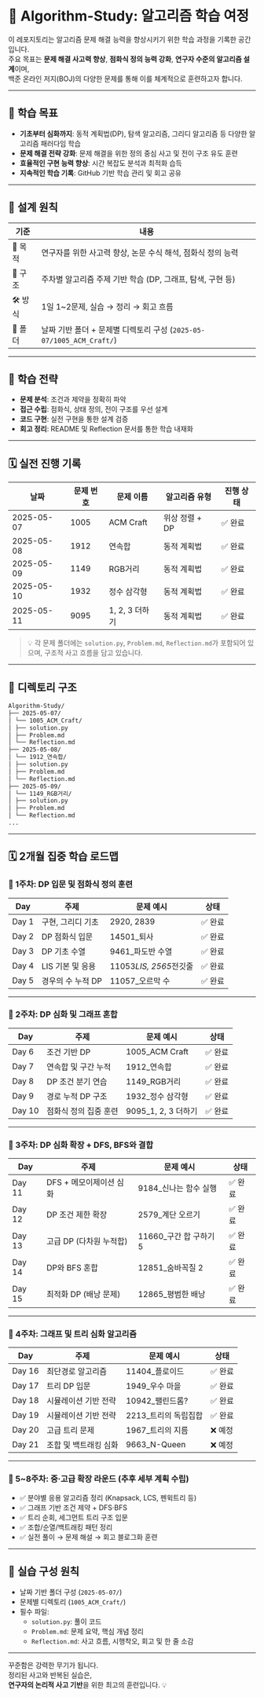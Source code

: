 # 🧠 Algorithm-Study: 알고리즘 학습 여정

이 레포지토리는 알고리즘 문제 해결 능력을 향상시키기 위한 학습 과정을 기록한 공간입니다.  
주요 목표는 **문제 해결 사고력 향상**, **점화식 정의 능력 강화**, **연구자 수준의 알고리즘 설계**이며,  
백준 온라인 저지(BOJ)의 다양한 문제를 통해 이를 체계적으로 훈련하고자 합니다.

---

## 🎯 학습 목표

- **기초부터 심화까지**: 동적 계획법(DP), 탐색 알고리즘, 그리디 알고리즘 등 다양한 알고리즘 패러다임 학습
- **문제 해결 전략 강화**: 문제 해결을 위한 정의 중심 사고 및 전이 구조 유도 훈련
- **효율적인 구현 능력 향상**: 시간 복잡도 분석과 최적화 습득
- **지속적인 학습 기록**: GitHub 기반 학습 관리 및 회고 공유

---

## 📐 설계 원칙

| 기준    | 내용                                                                 |
| ------- | -------------------------------------------------------------------- |
| 🎯 목적 | 연구자를 위한 사고력 향상, 논문 수식 해석, 점화식 정의 능력          |
| 🧠 구조 | 주차별 알고리즘 주제 기반 학습 (DP, 그래프, 탐색, 구현 등)           |
| 🛠️ 방식 | 1일 1~2문제, 실습 → 정리 → 회고 흐름                                 |
| 📁 폴더 | 날짜 기반 폴더 + 문제별 디렉토리 구성 (`2025-05-07/1005_ACM_Craft/`) |

---

## 🧠 학습 전략

- **문제 분석**: 조건과 제약을 정확히 파악
- **접근 수립**: 점화식, 상태 정의, 전이 구조를 우선 설계
- **코드 구현**: 실전 구현을 통한 설계 검증
- **회고 정리**: README 및 Reflection 문서를 통한 학습 내재화

---

## 🗓️ 실전 진행 기록

| 날짜       | 문제 번호 | 문제 이름      | 알고리즘 유형  | 진행 상태 |
| ---------- | --------- | -------------- | -------------- | --------- |
| 2025-05-07 | 1005      | ACM Craft      | 위상 정렬 + DP | ✅ 완료   |
| 2025-05-08 | 1912      | 연속합         | 동적 계획법    | ✅ 완료   |
| 2025-05-09 | 1149      | RGB거리        | 동적 계획법    | ✅ 완료   |
| 2025-05-10 | 1932      | 정수 삼각형    | 동적 계획법    | ✅ 완료   |
| 2025-05-11 | 9095      | 1, 2, 3 더하기 | 동적 계획법    | ✅ 완료   |

> 💡 각 문제 폴더에는 `solution.py`, `Problem.md`, `Reflection.md`가 포함되어 있으며, 구조적 사고 흐름을 담고 있습니다.

---

## 📁 디렉토리 구조

```bash
Algorithm-Study/
├── 2025-05-07/
│ └── 1005_ACM_Craft/
│ ├── solution.py
│ ├── Problem.md
│ └── Reflection.md
├── 2025-05-08/
│ └── 1912_연속합/
│ ├── solution.py
│ ├── Problem.md
│ └── Reflection.md
├── 2025-05-09/
│ └── 1149_RGB거리/
│ ├── solution.py
│ ├── Problem.md
│ └── Reflection.md
...
```

---

## 🗓️ 2개월 집중 학습 로드맵

### 🔹 1주차: DP 입문 및 점화식 정의 훈련

| Day   | 주제              | 문제 예시              | 상태    |
| ----- | ----------------- | ---------------------- | ------- |
| Day 1 | 구현, 그리디 기초 | 2920, 2839             | ✅ 완료 |
| Day 2 | DP 점화식 입문    | 14501\_퇴사            | ✅ 완료 |
| Day 3 | DP 기초 수열      | 9461\_파도반 수열      | ✅ 완료 |
| Day 4 | LIS 기본 및 응용  | 11053*LIS, 2565*전깃줄 | ✅ 완료 |
| Day 5 | 경우의 수 누적 DP | 11057\_오르막 수       | ✅ 완료 |

---

### 🔹 2주차: DP 심화 및 그래프 혼합

| Day    | 주제                  | 문제 예시           | 상태    |
| ------ | --------------------- | ------------------- | ------- |
| Day 6  | 조건 기반 DP          | 1005_ACM Craft      | ✅ 완료 |
| Day 7  | 연속합 및 구간 누적   | 1912\_연속합        | ✅ 완료 |
| Day 8  | DP 조건 분기 연습     | 1149_RGB거리        | ✅ 완료 |
| Day 9  | 경로 누적 DP 구조     | 1932\_정수 삼각형   | ✅ 완료 |
| Day 10 | 점화식 정의 집중 훈련 | 9095_1, 2, 3 더하기 | ✅ 완료 |

---

### 🔹 3주차: DP 심화 확장 + DFS, BFS와 결합

| Day    | 주제                    | 문제 예시               | 상태    |
| ------ | ----------------------- | ----------------------- | ------- |
| Day 11 | DFS + 메모이제이션 심화 | 9184\_신나는 함수 실행  | ✅ 완료 |
| Day 12 | DP 조건 제한 확장       | 2579\_계단 오르기       | ✅ 완료 |
| Day 13 | 고급 DP (다차원 누적합) | 11660\_구간 합 구하기 5 | ✅ 완료 |
| Day 14 | DP와 BFS 혼합           | 12851\_숨바꼭질 2       | ✅ 완료 |
| Day 15 | 최적화 DP (배낭 문제)   | 12865\_평범한 배낭      | ✅ 완료 |

---

### 🔹 4주차: 그래프 및 트리 심화 알고리즘

| Day    | 주제                  | 문제 예시             | 상태    |
| ------ | --------------------- | --------------------- | ------- |
| Day 16 | 최단경로 알고리즘     | 11404\_플로이드       | ✅ 완료 |
| Day 17 | 트리 DP 입문          | 1949\_우수 마을       | ✅ 완료 |
| Day 18 | 시뮬레이션 기반 전략  | 10942\_팰린드롬?      | ✅ 완료 |
| Day 19 | 시뮬레이션 기반 전략  | 2213\_트리의 독립집합 | ✅ 완료 |
| Day 20 | 고급 트리 문제        | 1967\_트리의 지름     | ❌ 예정 |
| Day 21 | 조합 및 백트래킹 심화 | 9663_N-Queen          | ❌ 예정 |

---

### 🔹 5~8주차: 중·고급 확장 라운드 (추후 세부 계획 수립)

- ✅ 분야별 응용 알고리즘 정리 (Knapsack, LCS, 펜윅트리 등)
- ✅ 그래프 기반 조건 제약 + DFS·BFS
- ✅ 트리 순회, 세그먼트 트리 구조 입문
- ✅ 조합/순열/백트래킹 패턴 정리
- ✅ 실전 풀이 → 문제 해설 → 회고 블로그화 훈련

---

## 🔁 실습 구성 원칙

- 날짜 기반 폴더 구성 (`2025-05-07/`)
- 문제별 디렉토리 (`1005_ACM_Craft/`)
- 필수 파일:
  - `solution.py`: 풀이 코드
  - `Problem.md`: 문제 요약, 핵심 개념 정리
  - `Reflection.md`: 사고 흐름, 시행착오, 회고 및 한 줄 소감

---

꾸준함은 강력한 무기가 됩니다.  
정리된 사고와 반복된 실습은,  
**연구자의 논리적 사고 기반**을 위한 최고의 훈련입니다. 💡
